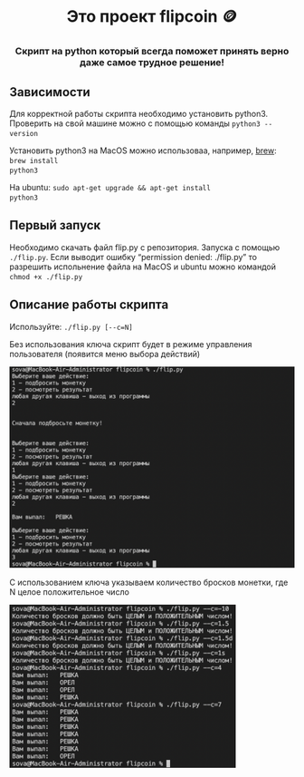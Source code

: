 
<h1 align="center"> Это проект flipcoin 🪙 </h1>
<h3 align="center"> Скрипт на python который всегда поможет принять верно даже самое трудное решение! </h3>

<h2 align="left"> Зависимости </h1>
Для корректной работы скрипта необходимо установить python3. Проверить на свой машине можно с помощью команды
<code>python3 --version</code>

Установить python3 на MacOS можно использоваа, например, <a href="https://brew.sh">brew</a>:
<code>brew install python3</code>


На ubuntu:
<code>sudo apt-get upgrade && apt-get install python3</code>

<h2 align="left"> Первый запуск </h1>
Необходимо скачать файл flip.py с репозитория. Запуска с помощью <code>./flip.py</code>. Если выводит ошибку <q>permission denied: ./flip.py</q> то разрешить испольнение файла на MacOS и ubuntu можно командой <code>chmod +x ./flip.py</code>

<h2 align="left"> Описание работы скрипта </h1>
Используйте: <code>./flip.py [--c=N]</code>

Без использования ключа скрипт будет в режиме управления пользователя (появится меню выбора действий)

<img src="./pic/flippy.png" width="600" alt="запуск flip.py">

С использованием ключа указываем количество бросков монетки, где N целое положительное число

<img src="./pic/flippy--c.png" width="400" alt="запуск flip.py --c">
